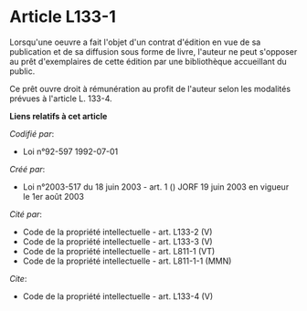 # Article L133-1

Lorsqu'une oeuvre a fait l'objet d'un contrat d'édition en vue de sa publication et de sa diffusion sous forme de livre,
l'auteur ne peut s'opposer au prêt d'exemplaires de cette édition par une bibliothèque accueillant du public. 

Ce prêt ouvre droit à rémunération au profit de l'auteur selon les modalités prévues à l'article L. 133-4.

**Liens relatifs à cet article**

_Codifié par_:

  - Loi n°92-597 1992-07-01

_Créé par_:

  - Loi n°2003-517 du 18 juin 2003 - art. 1 () JORF 19 juin 2003 en vigueur le 1er août 2003

_Cité par_:

  - Code de la propriété intellectuelle - art. L133-2 (V)
  - Code de la propriété intellectuelle - art. L133-3 (V)
  - Code de la propriété intellectuelle - art. L811-1 (VT)
  - Code de la propriété intellectuelle - art. L811-1-1 (MMN)

_Cite_:

  - Code de la propriété intellectuelle - art. L133-4 (V)
